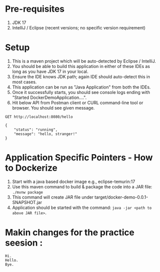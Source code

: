 # Pre-requisites

1. JDK 17
2. IntelliJ / Eclipse (recent versions; no specific version requirement)

# Setup

1. This is a maven project which will be auto-detected by Eclipse / IntelliJ.
2. You should be able to build this application in either of these IDEs as long as you have JDK 17 in your local.
3. Ensure the IDE knows JDK path; again IDE should auto-detect this in most cases.
4. This application can be run as "Java Application" from both the IDEs.
5. Once it successfully starts, you should see console logs ending with "Started DockerDemoApplication....".
6. Hit below API from Postman client or CURL command-line tool or browser. You should see given message.

```shell
GET http://localhost:8080/hello

{
    "status": "running",
    "message": "hello, stranger!"
}
```

# Application Specific Pointers - How to Dockerize

1. Start with a java based docker image e.g., eclipse-temurin:17
2. Use this maven command to build & package the code into a JAR file: `./mvnw package`
3. This command will create JAR file under target/docker-demo-0.0.1-SNAPSHOT.jar
4. Application should be started with the command: `java -jar <path to above JAR file>`.

# Makin changes for the practice seesion :
    Hi.
    Hello.
    Bye.
